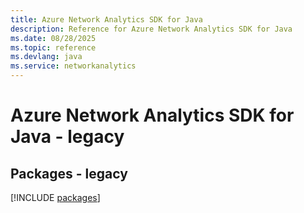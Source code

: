 ```yaml
---
title: Azure Network Analytics SDK for Java
description: Reference for Azure Network Analytics SDK for Java
ms.date: 08/28/2025
ms.topic: reference
ms.devlang: java
ms.service: networkanalytics
---
```

# Azure Network Analytics SDK for Java - legacy
## Packages - legacy
[!INCLUDE [packages](network-analytics-index.md)]